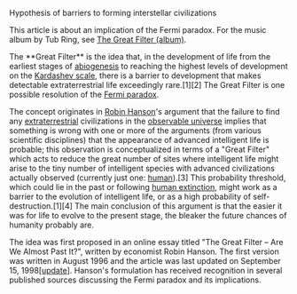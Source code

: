 Hypothesis of barriers to forming interstellar civilizations

This article is about an implication of the Fermi paradox. For the music album
by Tub Ring, see [The Great Filter (album)](/wiki/The\_Great\_Filter\_\(album\)
"The Great Filter \(album\)").

The \*\*Great Filter\*\* is the idea that, in the development of life from the
earliest stages of [abiogenesis](/wiki/Abiogenesis "Abiogenesis") to reaching
the highest levels of development on the [Kardashev
scale](/wiki/Kardashev\_scale "Kardashev scale"), there is a barrier to
development that makes detectable extraterrestrial life exceedingly
rare.[1][2] The Great Filter is one possible resolution of the [Fermi
paradox](/wiki/Fermi\_paradox "Fermi paradox").

The concept originates in [Robin Hanson](/wiki/Robin\_Hanson "Robin Hanson")'s
argument that the failure to find any
[extraterrestrial](/wiki/Extraterrestrial\_life "Extraterrestrial life")
civilizations in the [observable universe](/wiki/Observable\_universe
"Observable universe") implies that something is wrong with one or more of the
arguments (from various scientific disciplines) that the appearance of
advanced intelligent life is probable; this observation is conceptualized in
terms of a "Great Filter" which acts to reduce the great number of sites where
intelligent life might arise to the tiny number of intelligent species with
advanced civilizations actually observed (currently just one:
[human](/wiki/Human "Human")).[3] This probability threshold, which could lie
in the past or following [human extinction](/wiki/Human\_extinction "Human
extinction"), might work as a barrier to the evolution of intelligent life, or
as a high probability of self-destruction.[1][4] The main conclusion of this
argument is that the easier it was for life to evolve to the present stage,
the bleaker the future chances of humanity probably are.

The idea was first proposed in an online essay titled "The Great Filter – Are
We Almost Past It?", written by economist Robin Hanson. The first version was
written in August 1996 and the article was last updated on September 15,
1998[[update]](https://en.wikipedia.org/w/index.php?title=Great\_Filter&action=edit).
Hanson's formulation has received recognition in several published sources
discussing the Fermi paradox and its implications.
